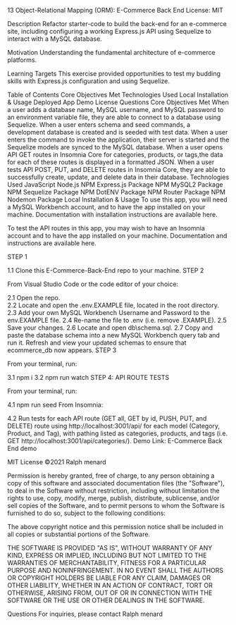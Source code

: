 13 Object-Relational Mapping (ORM): E-Commerce Back End
License: MIT

Description
Refactor starter-code to build the back-end for an e-commerce site, including configuring a working Express.js API using Sequelize to interact with a MySQL database.

Motivation
Understanding the fundamental architecture of e-commerce platforms.

Learning Targets
This exercise provided opportunities to test my budding skills with Express.js configuration and using Sequelize.

Table of Contents
Core Objectives Met
Technologies Used
Local Installation & Usage
Deployed App
Demo
License
Questions
Core Objectives Met
When a user adds a database name, MySQL username, and MySQL password to an environment variable file, they are able to connect to a database using Sequelize.
When a user enters schema and seed commands, a development database is created and is seeded with test data.
When a user enters the command to invoke the application, their server is started and the Sequelize models are synced to the MySQL database.
When a user opens API GET routes in Insomnia Core for categories, products, or tags,the data for each of these routes is displayed in a formatted JSON.
When a user tests API POST, PUT, and DELETE routes in Insomnia Core, they are able to successfully create, update, and delete data in their database.
Technologies Used
JavaScript
Node.js
NPM Express.js Package
NPM MySQL2 Package
NPM Sequelize Package
NPM DotENV Package
NPM Router Package
NPM Nodemon Package
Local Installation & Usage
To use this app, you will need a MySQL Workbench account, and to have the app installed on your machine. Documentation with installation instructions are available here.

To test the API routes in this app, you may wish to have an Insomnia account and to have the app installed on your machine. Documentation and instructions are available here.

STEP 1

1.1 Clone this E-Commerce-Back-End repo to your machine.
STEP 2

From Visual Studio Code or the code editor of your choice:

2.1 Open the repo.  
2.2 Locate and open the .env.EXAMPLE file, located in the root directory.
2.3 Add your own MySQL Workbench Username and Password to the env.EXAMPLE file.
2.4 Re-name the file to .env (i.e. remove .EXAMPLE).
2.5 Save your changes.
2.6 Locate and open db\schema.sql.
2.7 Copy and paste the database schema into a new MySQL Workbench query tab and run it. Refresh and view your updated schemas to ensure that ecommerce_db now appears.
STEP 3

From your terminal, run:

3.1 npm i
3.2 npm run watch
STEP 4: API ROUTE TESTS

From your terminal, run:

4.1 npm run seed
From Insomnia:

4.2 Run tests for each API route (GET all, GET by id, PUSH, PUT, and DELETE) route using http://localhost:3001/api/ for each model (Category, Product, and Tag), with pathing listed as categories, products, and tags (i.e. GET http://localhost:3001/api/categories/).
Demo
Link: E-Commerce Back End demo

MIT License
©2021 Ralph menard

Permission is hereby granted, free of charge, to any person obtaining a copy of this software and associated documentation files (the "Software"), to deal in the Software without restriction, including without limitation the rights to use, copy, modify, merge, publish, distribute, sublicense, and/or sell copies of the Software, and to permit persons to whom the Software is furnished to do so, subject to the following conditions:

The above copyright notice and this permission notice shall be included in all copies or substantial portions of the Software.

THE SOFTWARE IS PROVIDED "AS IS", WITHOUT WARRANTY OF ANY KIND, EXPRESS OR IMPLIED, INCLUDING BUT NOT LIMITED TO THE WARRANTIES OF MERCHANTABILITY, FITNESS FOR A PARTICULAR PURPOSE AND NONINFRINGEMENT. IN NO EVENT SHALL THE AUTHORS OR COPYRIGHT HOLDERS BE LIABLE FOR ANY CLAIM, DAMAGES OR OTHER LIABILITY, WHETHER IN AN ACTION OF CONTRACT, TORT OR OTHERWISE, ARISING FROM, OUT OF OR IN CONNECTION WITH THE SOFTWARE OR THE USE OR OTHER DEALINGS IN THE SOFTWARE.

Questions
For inquiries, please contact Ralph menard